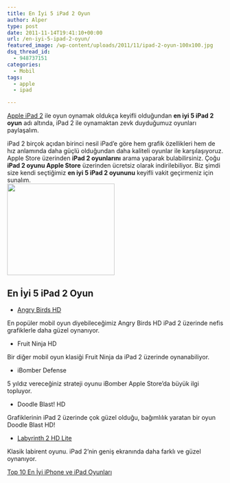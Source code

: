```yaml
---
title: En İyi 5 iPad 2 Oyun
author: Alper
type: post
date: 2011-11-14T19:41:10+00:00
url: /en-iyi-5-ipad-2-oyun/
featured_image: /wp-content/uploads/2011/11/ipad-2-oyun-100x100.jpg
dsq_thread_id:
  - 948737151
categories:
  - Mobil
tags:
  - apple
  - ipad

---
```

<a title="apple ipad 2" href="https://www.murekkep.org/apple-ipad-2-7086" target="_blank" class="broken_link">Apple iPad 2</a> ile oyun oynamak oldukça keyifli olduğundan **en iyi 5 iPad 2 oyun** adı altında, iPad 2 ile oynamaktan zevk duyduğumuz oyunları paylaşalım.

iPad 2 birçok açıdan birinci nesil iPad&#8217;e göre hem grafik özellikleri hem de hız anlamında daha güçlü olduğundan daha kaliteli oyunlar ile karşılaşıyoruz. Apple Store üzerinden **iPad 2 oyunlarını** arama yaparak bulabilirsiniz. Çoğu **iPad 2 oyunu Apple Store** üzerinden ücretsiz olarak indirilebiliyor. Biz şimdi size kendi seçtiğimiz **en iyi 5 iPad 2 oyununu** keyifli vakit geçirmeniz için sunalım.  
<img class="alignright size-full wp-image-7093" title="ipad-2-oyun" src="https://www.murekkep.org/wp-content/uploads/2011/11/ipad-2-oyun.jpg" alt="" width="250" height="213" /> 

## En İyi 5 iPad 2 Oyun

  * <a title="angry birds hd" href="http://itunes.apple.com/us/app/angry-birds-hd/id364234221?mt=" target="_blank" class="broken_link">Angry Birds HD</a>

En popüler mobil oyun diyebileceğimiz Angry Birds HD iPad 2 üzerinde nefis grafiklerle daha güzel oynanıyor.

  * Fruit Ninja HD

Bir diğer mobil oyun klasiği Fruit Ninja da iPad 2 üzerinde oynanabiliyor.

  * iBomber Defense

5 yıldız vereceğiniz strateji oyunu iBomber Apple Store&#8217;da büyük ilgi topluyor.

  * Doodle Blast! HD

Grafiklerinin iPad 2 üzerinde çok güzel olduğu, bağımlılık yaratan bir oyun Doodle Blast HD!

  * <a title="Labyrinth 2 HD Lite" href="http://itunes.apple.com/us/app/labyrinth-2-hd-lite/id365526686?mt=8" target="_blank">Labyrinth 2 HD Lite</a>

Klasik labirent oyunu. iPad 2&#8217;nin geniş ekranında daha farklı ve güzel oynanıyor.

<p class="sarinfo">
  <a title="Top 10 En İyi iPhone ve iPad Oyunları" href="https://www.murekkep.org/top-10-en-iyi-iphone-ve-ipad-oyunlari-7641" target="_blank" class="broken_link">Top 10 En İyi iPhone ve iPad Oyunları</a>
</p>